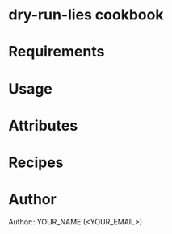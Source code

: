 # dry-run-lies cookbook

# Requirements

# Usage

# Attributes

# Recipes

# Author

Author:: YOUR_NAME (<YOUR_EMAIL>)

